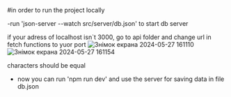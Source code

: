 #in order to run the project locally

-run 'json-server --watch src/server/db.json' to start db server

if your adress of localhost isn`t 3000, go to api folder and change url in fetch functions to yuor port
![Знімок екрана 2024-05-27 161110](https://github.com/vpashko/shop_test-task/assets/145850632/2cc06049-6ea7-4f9c-af20-35ffb9694f97)
![Знімок екрана 2024-05-27 161154](https://github.com/vpashko/shop_test-task/assets/145850632/720aa737-2333-486e-aed2-308ab87ba884)

characters should be equal

- now you can run 'npm run dev' and use the server for saving data in file db.json


